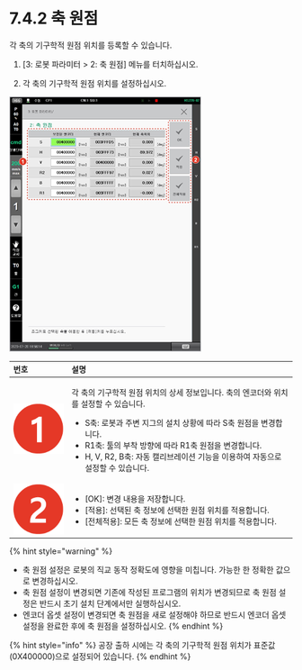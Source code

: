# 7.4.2 축 원점

각 축의 기구학적 원점 위치를 등록할 수 있습니다.

1.	\[3: 로봇 파라미터 &gt; 2: 축 원점\] 메뉴를 터치하십시오.

2.	각 축의 기구학적 원점 위치를 설정하십시오.

![](../../.gitbook/assets/image%20%28211%29.png)



<table>
  <thead>
    <tr>
      <th style="text-align:left">&#xBC88;&#xD638;</th>
      <th style="text-align:left">&#xC124;&#xBA85;</th>
    </tr>
  </thead>
  <tbody>
    <tr>
      <td style="text-align:left">
        <img src="../../.gitbook/assets/c1.png" alt/>
      </td>
      <td style="text-align:left">
        <p>&#xAC01; &#xCD95;&#xC758; &#xAE30;&#xAD6C;&#xD559;&#xC801; &#xC6D0;&#xC810;
          &#xC704;&#xCE58;&#xC758; &#xC0C1;&#xC138; &#xC815;&#xBCF4;&#xC785;&#xB2C8;&#xB2E4;.
          &#xCD95;&#xC758; &#xC5D4;&#xCF54;&#xB354;&#xC640; &#xC704;&#xCE58;&#xB97C;
          &#xC124;&#xC815;&#xD560; &#xC218; &#xC788;&#xC2B5;&#xB2C8;&#xB2E4;.</p>
        <ul>
          <li>S&#xCD95;: &#xB85C;&#xBD07;&#xACFC; &#xC8FC;&#xBCC0; &#xC9C0;&#xADF8;&#xC758;
            &#xC124;&#xCE58; &#xC0C1;&#xD669;&#xC5D0; &#xB530;&#xB77C; S&#xCD95; &#xC6D0;&#xC810;&#xC744;
            &#xBCC0;&#xACBD;&#xD569;&#xB2C8;&#xB2E4;.</li>
          <li>R1&#xCD95;: &#xD234;&#xC758; &#xBD80;&#xCC29; &#xBC29;&#xD5A5;&#xC5D0;
            &#xB530;&#xB77C; R1&#xCD95; &#xC6D0;&#xC810;&#xC744; &#xBCC0;&#xACBD;&#xD569;&#xB2C8;&#xB2E4;.</li>
          <li>H, V, R2, B&#xCD95;: &#xC790;&#xB3D9; &#xCE98;&#xB9AC;&#xBE0C;&#xB808;&#xC774;&#xC158;
            &#xAE30;&#xB2A5;&#xC744; &#xC774;&#xC6A9;&#xD558;&#xC5EC; &#xC790;&#xB3D9;&#xC73C;&#xB85C;
            &#xC124;&#xC815;&#xD560; &#xC218; &#xC788;&#xC2B5;&#xB2C8;&#xB2E4;.</li>
        </ul>
      </td>
    </tr>
    <tr>
      <td style="text-align:left">
        <img src="../../.gitbook/assets/c2.png" alt/>
      </td>
      <td style="text-align:left">
        <ul>
          <li>[OK]: &#xBCC0;&#xACBD; &#xB0B4;&#xC6A9;&#xC744; &#xC800;&#xC7A5;&#xD569;&#xB2C8;&#xB2E4;.</li>
          <li>[&#xC801;&#xC6A9;]: &#xC120;&#xD0DD;&#xB41C; &#xCD95; &#xC815;&#xBCF4;&#xC5D0;
            &#xC120;&#xD0DD;&#xD55C; &#xC6D0;&#xC810; &#xC704;&#xCE58;&#xB97C; &#xC801;&#xC6A9;&#xD569;&#xB2C8;&#xB2E4;.</li>
          <li>[&#xC804;&#xCCB4;&#xC801;&#xC6A9;]: &#xBAA8;&#xB4E0; &#xCD95; &#xC815;&#xBCF4;&#xC5D0;
            &#xC120;&#xD0DD;&#xD55C; &#xC6D0;&#xC810; &#xC704;&#xCE58;&#xB97C; &#xC801;&#xC6A9;&#xD569;&#xB2C8;&#xB2E4;.</li>
        </ul>
      </td>
    </tr>
  </tbody>
</table>

{% hint style="warning" %}
* 축 원점 설정은 로봇의 직교 동작 정확도에 영향을 미칩니다. 가능한 한 정확한 값으로 변경하십시오.
* 축 원점 설정이 변경되면 기존에 작성된 프로그램의 위치가 변경되므로 축 원점 설정은 반드시 초기 설치 단계에서만 실행하십시오.
* 엔코더 옵셋 설정이 변경되면 축 원점을 새로 설정해야 하므로 반드시 엔코더 옵셋 설정을 완료한 후에 축 원점을 설정하십시오.
{% endhint %}

{% hint style="info" %}
공장 출하 시에는 각 축의 기구학적 원점 위치가 표준값\(0X400000\)으로 설정되어 있습니다.
{% endhint %}

